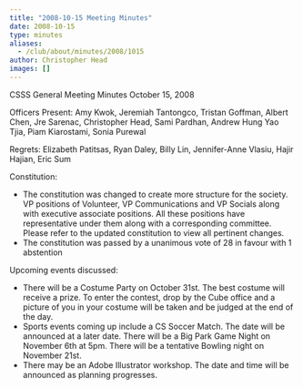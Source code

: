```yaml
---
title: "2008-10-15 Meeting Minutes"
date: 2008-10-15
type: minutes
aliases:
  - /club/about/minutes/2008/1015
author: Christopher Head
images: []
---
```


CSSS General Meeting Minutes
October 15, 2008

Officers Present:
Amy Kwok, Jeremiah Tantongco, Tristan Goffman, Albert Chen, Jre Sarenac, Christopher Head, Sami Pardhan, Andrew Hung Yao Tjia, Piam Kiarostami, Sonia Purewal

Regrets: Elizabeth Patitsas, Ryan Daley, Billy Lin, Jennifer-Anne Vlasiu, Hajir Hajian, Eric Sum

Constitution:

- The constitution was changed to create more structure for the society. VP positions of Volunteer, VP Communications and VP Socials along with executive associate positions. All these positions have representative under them along with a corresponding committee. Please refer to the updated constitution to view all pertinent changes.
- The constitution was passed by a unanimous vote of 28 in favour with 1 abstention

Upcoming events discussed:

- There will be a Costume Party on October 31st. The best costume will receive a prize. To enter the contest, drop by the Cube office and a picture of you in your costume will be taken and be judged at the end of the day.
- Sports events coming up include a CS Soccer Match. The date will be announced at a later date. There will be a Big Park Game Night on November 6th at 5pm. There will be a tentative Bowling night on November 21st.
- There may be an Adobe Illustrator workshop. The date and time will be announced as planning progresses.
